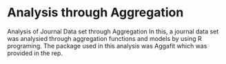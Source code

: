 # Analysis through Aggregation
Analysis of Journal Data set through Aggregation
In this, a journal data set was analysied through aggregation functions and models by using R programing.
The package used in this analysis was Aggafit which was provided in the rep.
